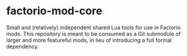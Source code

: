 # factorio-mod-core

Small and (relatively) independent shared Lua tools for use in Factorio mods. This repository is meant to be consumed as a Git submodule of larger and more featureful mods, in lieu of introducing a full formal dependency.